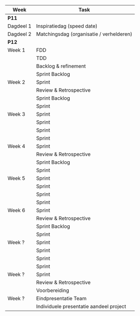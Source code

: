 | Week      | Task                                     |
|-----------|------------------------------------------|
| **P11**   |                                          |
| Dagdeel 1 | Inspiratiedag (speed date)               |
| Dagdeel 2 | Matchingsdag (organisatie / verhelderen) |
| **P12**   |                                          |
| Week 1    | FDD                                      |
|           | TDD                                      |
|           | Backlog & refinement                     |
|           | Sprint Backlog                           |
| Week 2    | Sprint                                   |
|           | Review & Retrospective                   |
|           | Sprint Backlog                           |
|           | Sprint                                   |
| Week 3    | Sprint                                   |
|           | Sprint                                   |
|           | Sprint                                   |
|           | Sprint                                   |
| Week 4    | Sprint                                   |
|           | Review & Retrospective                   |
|           | Sprint Backlog                           |
|           | Sprint                                   |
| Week 5    | Sprint                                   |
|           | Sprint                                   |
|           | Sprint                                   |
|           | Sprint                                   |
| Week 6    | Sprint                                   |
|           | Review & Retrospective                   |
|           | Sprint Backlog                           |
|           | Sprint                                   |
| Week ?    | Sprint                                   |
|           | Sprint                                   |
|           | Sprint                                   |
|           | Sprint                                   |
| Week ?    | Sprint                                   |
|           | Review & Retrospective                   |
|           | Voorbereiding                            |
| Week ?    | Eindpresentatie Team                     |
|           | Individuele presentatie aandeel project  |
